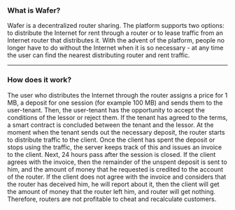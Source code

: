 ### What is Wafer? ###
Wafer is a decentralized router sharing. The platform supports two options: to distribute the Internet for rent through a router or
to lease traffic from an Internet router that distributes it. With the advent of the platform, people no longer have to do without
the Internet when it is so necessary - at any time the user can find the nearest distributing router and rent traffic.

---
### How does it work?
The user who distributes the Internet through the router assigns a price for 1 MB, a deposit for one session (for example 100 MB)
and sends them to the user-tenant. Then, the user-tenant has the opportunity to accept the conditions of the lessor or reject them.
If the tenant has agreed to the terms, a smart contract is concluded between the tenant and the lessor. At the moment when the
tenant sends out the necessary deposit, the router starts to distribute traffic to the client. Once the client has spent the
deposit or stops using the traffic, the server keeps track of this and issues an invoice to the client. Next, 24 hours pass after
the session is closed. If the client agrees with the invoice, then the remainder of the unspent deposit is sent to him, and the
amount of money that he requested is credited to the account of the router. If the client does not agree with the invoice and
considers that the router has deceived him, he will report about it, then the client will get the amount of money that the router
left him, and router will get nothing. Therefore, routers are not profitable to cheat and recalculate customers.
